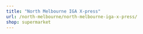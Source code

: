 ```yaml
---
title: "North Melbourne IGA X-press"
url: /north-melbourne/north-melbourne-iga-x-press/
shop: supermarket
---
```

